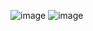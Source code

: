 ![image](https://github.com/user-attachments/assets/7e08640f-e380-485e-aec4-61b93aa42295)
![image](https://github.com/user-attachments/assets/abe650bf-cada-4d51-a1c9-c9a38424b4d6)
